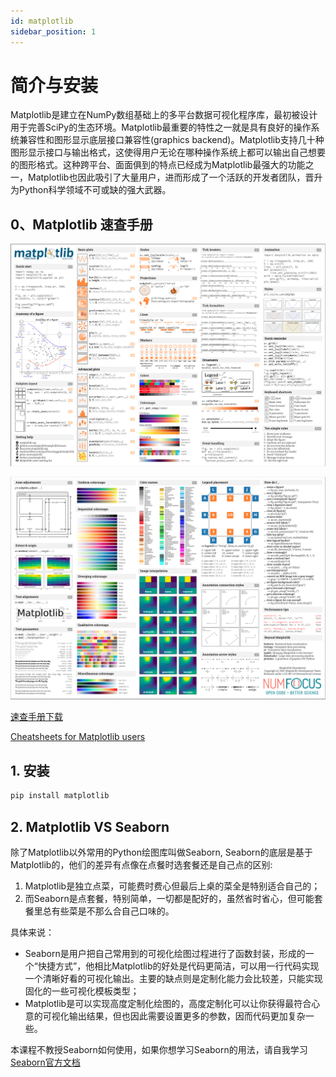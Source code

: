 ```yaml
---
id: matplotlib
sidebar_position: 1
---
```


# 简介与安装

Matplotlib是建立在NumPy数组基础上的多平台数据可视化程序库，最初被设计用于完善SciPy的生态环境。Matplotlib最重要的特性之一就是具有良好的操作系统兼容性和图形显示底层接口兼容性(graphics backend)。Matplotlib支持几十种图形显示接口与输出格式，这使得用户无论在哪种操作系统上都可以输出自己想要的图形格式。这种跨平台、面面俱到的特点已经成为Matplotlib最强大的功能之一，Matplotlib也因此吸引了大量用户，进而形成了一个活跃的开发者团队，晋升为Python科学领域不可或缺的强大武器。

## 0、Matplotlib 速查手册
![](./img/cheatsheets_01.png)

![](./img/cheetsheets_02.png)

[速查手册下载](./pdf/cheatsheets.pdf)

[Cheatsheets for Matplotlib users](https://github.com/matplotlib/cheatsheets)

## 1. 安装
```bash
pip install matplotlib
```

## 2. Matplotlib VS Seaborn

除了Matplotlib以外常用的Python绘图库叫做Seaborn, Seaborn的底层是基于Matplotlib的，他们的差异有点像在点餐时选套餐还是自己点的区别: 

1. Matplotlib是独立点菜，可能费时费心但最后上桌的菜全是特别适合自己的；
2. 而Seaborn是点套餐，特别简单，一切都是配好的，虽然省时省心，但可能套餐里总有些菜是不那么合自己口味的。

具体来说：
- Seaborn是用户把自己常用到的可视化绘图过程进行了函数封装，形成的一个“快捷方式”，他相比Matplotlib的好处是代码更简洁，可以用一行代码实现一个清晰好看的可视化输出。主要的缺点则是定制化能力会比较差，只能实现固化的一些可视化模板类型；
- Matplotlib是可以实现高度定制化绘图的，高度定制化可以让你获得最符合心意的可视化输出结果，但也因此需要设置更多的参数，因而代码更加复杂一些。

本课程不教授Seaborn如何使用，如果你想学习Seaborn的用法，请自我学习[Seaborn官方文档](https://seaborn.pydata.org/tutorial.html)